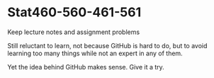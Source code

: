 # Stat460-560-461-561
Keep lecture notes and assignment problems

Still reluctant to learn, not because GitHub is hard to do, but to avoid learning too many things while not an expert in any of them.

Yet the idea behind GitHub makes sense. Give it a try.
